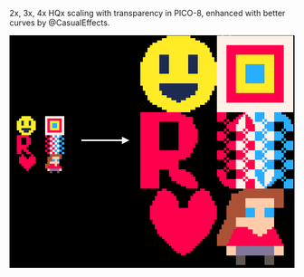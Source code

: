 2x, 3x, 4x HQx scaling with transparency in PICO-8, enhanced with better curves by @CasualEffects.

![](scale.png)
